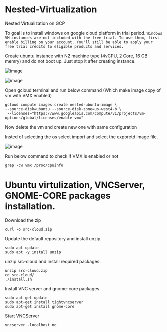 # Nested-Virtualization
Nested Virtualization on GCP


To goal is to install windows on google cloud platform in trial period. 
```Windows VM instances are not included with the free trial. To use them, first enable billing on your account. You'll still be able to apply your free trial credits to eligible products and services.```


Create ubuntu instance with N2 machine type (4vCPU, 2 Core, 16 GB memry) and do not boot up. Just stop it after creating instance. 

![image](https://github.com/m0ns7er/Nested-Virtualization/assets/13703520/297c0920-0165-446a-8446-2be3b70763ad)

![image](https://github.com/m0ns7er/Nested-Virtualization/assets/13703520/6e1476e1-a393-4623-9770-e293db7c0a97)


Open gcloud terminal and run below command (Which make image copy of vm with VMX enabled)

```
gcloud compute images create nested-ubuntu-image \
--source-disk=ubuntu --source-disk-zone=us-west4-b \
 --licenses="https://www.googleapis.com/compute/v1/projects/vm-options/global/licenses/enable-vmx"
```

Now delete the vm and create new one with same configuration  

Insted of selecting the os select import and select the exporetd image file.

![image](https://github.com/m0ns7er/Nested-Virtualization/assets/13703520/c6545e96-2a8d-48b4-896f-f59f6de7e8b4)

Run below command to check if VMX is enabled or not 

```
grep -cw vmx /proc/cpuinfo
```

# Ubuntu virtulization, VNCServer, GNOME-CORE packages installation. 

Download the zip
```
curl -o src-cloud.zip
```
Update the default repository and install unzip. 
```
sudo apt update
sudo apt -y install unzip
```

unzip src-cloud and install required packages. 

```
unzip src-cloud.zip
cd src-cloud/
./install.sh
```

Install VNC server and gnome-core packages. 
```
sudo apt-get update
sudo apt-get install tightvncserver
sudo apt-get install gnome-core
```

Start VNCServer
```
vncserver -localhost no
```


